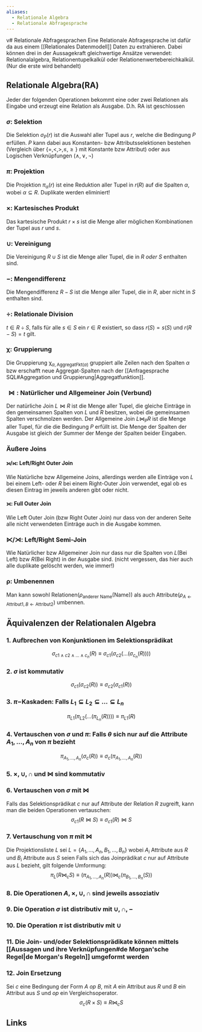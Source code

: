 ```yaml
---
aliases:
  - Relationale Algebra
  - Relationale Abfragesprache
---
```

v# Relationale Abfragesprachen 
Eine Relationale Abfragesprache ist dafür da aus einem [[Relationales Datenmodell]] Daten zu extrahieren.
Dabei können drei in der Aussagekraft gleichwertige Ansätze verwendet: Relationalalgebra, Relationentupelkalkül oder Relationenwertebereichkalkül.
(Nur die erste wird behandelt)
## Relationale Algebra(RA)
Jeder der folgenden Operationen bekommt eine oder zwei Relationen als Eingabe und erzeugt eine Relation als Ausgabe. D.h. RA ist geschlossen
### $\sigma:$ Selektion
Die Selektion $\sigma_{P}(r)$ ist die Auswahl aller Tupel aus $r$, welche die Bedingung $P$ erfüllen. $P$ kann dabei aus Konstanten- bzw Attributsselektionen bestehen (Vergleich über $\{=, <, >, \leq, \geq\}$ mit Konstante bzw Attribut) oder aus Logischen Verknüpfungen ($\land, \lor, \lnot$)
### $\pi:$ Projektion
Die Projektion $\pi_\alpha(r)$ ist eine Reduktion aller Tupel in $r(R)$ auf die Spalten $\alpha$, wobei $\alpha \subseteq R$. Duplikate werden eliminiert!
### $\times:$ Kartesisches Produkt
Das kartesische Produkt $r \times s$ ist die Menge aller möglichen Kombinationen der Tupel aus $r$ und $s$.
### $\cup:$ Vereinigung
Die Vereinigung $R \cup S$ ist die Menge aller Tupel, die in $R$ *oder* $S$ enthalten sind.
### $-:$ Mengendifferenz
Die Mengendifferenz $R - S$ ist die Menge aller Tupel, die in $R$, aber nicht in $S$ enthalten sind.
### $\div:$ Relationale Division
$t \in R \div S$, falls für alle $s \in S$ ein $r \in R$ existiert, so dass $r(S)=s(S)$ und $r(R-S) = t$ gilt.
### $\upchi:$ Gruppierung
Die Gruppierung $\upchi_{\alpha, \text{AggregatFkt}(\alpha)}$ gruppiert alle Zeilen nach den Spalten $\alpha$ bzw erschafft neue Aggregat-Spalten nach der [[Anfragesprache SQL#Aggregation und Gruppierung|Aggregatfunktion]].
### $\bowtie:$ Natürlicher und Allgemeiner Join (Verbund)
Der natürliche Join $L \bowtie R$ ist die Menge aller Tupel, die gleiche Einträge in den gemeinsamen Spalten von $L$ und $R$ besitzen, wobei die gemeinsamen Spalten verschmolzen werden.
Der Allgemeine Join $L \bowtie_{P}R$ ist die Menge aller Tupel, für die die Bedingung $P$ erfüllt ist. Die Menge der Spalten der Ausgabe ist gleich der Summer der Menge der Spalten beider Eingaben.
### Äußere Joins
#### ⟕/⟖: Left/Right Outer Join
Wie Natürliche bzw Allgemeine Joins, allerdings werden alle Einträge von $L$ bei einem Left- oder $R$ bei einem Right-Outer Join verwendet, egal ob es diesen Eintrag im jeweils anderen gibt oder nicht.
#### ⟗: Full Outer Join
Wie Left Outer Join (bzw Right Outer Join) nur dass von der anderen Seite alle nicht verwendeten Einträge auch in die Ausgabe kommen.
### ⋉/⋊: Left/Right Semi-Join
Wie Natürlicher bzw Allgemeiner Join nur dass nur die Spalten von $L$(Bei Left) bzw $R$(Bei Right) in der Ausgabe sind. (nicht vergessen, das hier auch alle duplikate gelöscht werden, wie immer!) 
### $\uprho:$ Umbenennen
Man kann sowohl Relationen($\rho_{\text{anderer Name}}(\text{Name})$) als auch Attribute($\rho_{A \leftarrow \text{Attribut1}, B \leftarrow \text{Attribut2}}$) umbennen.

## Äquivalenzen der Relationalen Algebra
### 1. Aufbrechen von Konjunktionen im Selektionsprädikat
$$\sigma_{c1\land c2 \land \dotso \land c_{n}}(R) \equiv \sigma_{c1}(\sigma_{c2}(\dotso(\sigma_{c_{n}}(R))))$$
### 2. $\sigma$ ist kommutativ
$$\sigma_{c1}(\sigma_{c2}(R))\equiv \sigma_{c2}(\sigma_{c1}(R))$$
### 3. $\pi-$Kaskaden: Falls $L_{1}\subseteq L_{2}\subseteq \dotso \subseteq L_{n}$
$$\pi_{L1}(\pi_{L2}(\dotso(\pi_{L_{n}}(R)))) \equiv \pi_{L1}(R)$$
### 4. Vertauschen von $\sigma$ und $\pi$: Falls $\theta$ sich nur auf die Attribute $A_{1},\dotso,A_{n}$ von $\pi$ bezieht
$$\pi_{A_{1},\dotso,A_{n}}(\sigma_{c}(R)) \equiv \sigma_{c}(\pi_{A_{1},\dotso,A_{n}}(R))$$
### 5. $\times, \cup, \cap$ und $\bowtie$ sind kommutativ
### 6. Vertauschen von $\sigma$ mit $\bowtie$
Falls das Selektionsprädikat $c$ nur auf Attribute der Relation $R$ zugreift, kann man die beiden Operationen vertauschen:
$$\sigma_{c1}(R \bowtie S) \equiv \sigma_{c1}(R) \bowtie S$$
### 7. Vertauschung von $\pi$ mit $\bowtie$
Die Projektionsliste $L$ sei $L=\{A_{1},\dotso,A_{n},B_{1},\dotso,B_{n}\}$ wobei $A_{i}$ Attribute aus $R$ und $B_{i}$ Attribute aus $S$ seien
Falls sich das Joinprädikat $c$ nur auf Attribute aus $L$ bezieht, gilt folgende Umformung:
$$\pi_{L}(R \bowtie_{c} S) \equiv (\pi_{A_{1},\dotso,A_{n}}(R))\bowtie_{c}(\pi_{B_{1},\dotso,B_{n}}(S))$$
### 8. Die Operationen $A, \times, \cup, \cap$ sind jeweils assoziativ
### 9. Die Operation $\sigma$ ist distributiv mit $\cup, \cap, -$
### 10. Die Operation $\pi$ ist distributiv mit $\cup$
### 11. Die Join- und/oder Selektionsprädikate können mittels [[Aussagen und ihre Verknüpfungen#de Morgan'sche Regel|de Morgan's Regeln]] umgeformt werden
### 12. Join Ersetzung
Sei $c$ eine Bedingung der Form $A$ $op$ $B$, mit $A$ ein Attribut aus $R$ und $B$ ein Attribut aus $S$ und $op$ ein Vergleichsoperator.
$$\sigma_{c}(R \times S) \equiv R \bowtie_{c} S$$
## Links